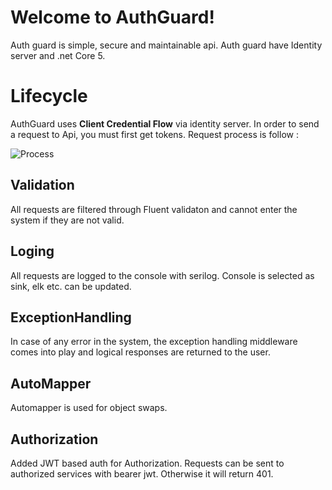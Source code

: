 # Welcome to AuthGuard!

Auth guard is  simple, secure and maintainable api. Auth guard have Identity server and .net Core 5.

# Lifecycle

AuthGuard uses **Client Credential Flow** via identity server. In order to send a request to Api, you must first get tokens.
Request process is follow :

![Process](https://gcdnb.pbrd.co/images/HtNYDUVIRQ5g.jpg?o=1)

## Validation
 All requests are filtered through Fluent validaton and cannot enter the system if they are not valid.
 
## Loging
All requests are logged to the console with serilog. Console is selected as sink, elk etc. can be updated.

## ExceptionHandling
In case of any error in the system, the exception handling middleware comes into play and logical responses are returned to the user.

## AutoMapper
Automapper is used for object swaps.

## Authorization
Added JWT based auth for Authorization. Requests can be sent to authorized services with bearer jwt. Otherwise it will return 401.
